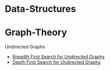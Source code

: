 # Data-Structures

# Graph-Theory
Undirected Graphs
- [Breadth First Search for Undirected Graphs](https://github.com/carissaoconnell/Data-Structures/blob/main/BFSUndirectedGraph.java)
- [Depth First Search for Undirected Graphs](https://github.com/carissaoconnell/Data-Structures/blob/main/DFSUndirectedGraph.java)
